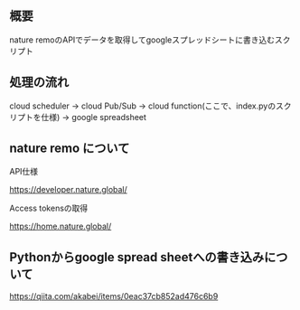 ## 概要

nature remoのAPIでデータを取得してgoogleスプレッドシートに書き込むスクリプト

## 処理の流れ

cloud scheduler -> cloud Pub/Sub -> cloud function(ここで、index.pyのスクリプトを仕様) -> google spreadsheet

## nature remo について

API仕様

https://developer.nature.global/


Access tokensの取得

https://home.nature.global/

## Pythonからgoogle spread sheetへの書き込みについて

https://qiita.com/akabei/items/0eac37cb852ad476c6b9
